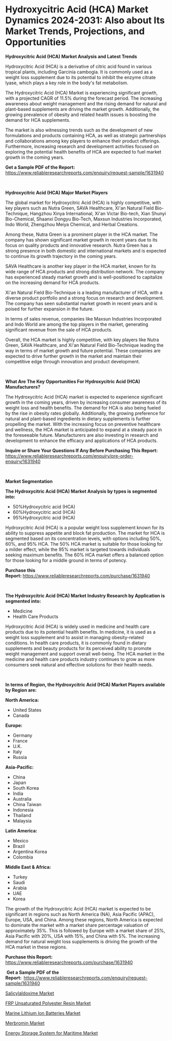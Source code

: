 <p><h1>Hydroxycitric Acid (HCA) Market Dynamics 2024-2031: Also about Its Market Trends, Projections, and Opportunities</h1></p><p><strong>Hydroxycitric Acid (HCA) Market Analysis and Latest Trends</strong></p>
<p><p>Hydroxycitric Acid (HCA) is a derivative of citric acid found in various tropical plants, including Garcinia cambogia. It is commonly used as a weight loss supplement due to its potential to inhibit the enzyme citrate lyase, which plays a key role in the body's fat metabolism.</p><p>The Hydroxycitric Acid (HCA) Market is experiencing significant growth, with a projected CAGR of 11.5% during the forecast period. The increasing awareness about weight management and the rising demand for natural and plant-based supplements are driving the market growth. Additionally, the growing prevalence of obesity and related health issues is boosting the demand for HCA supplements.</p><p>The market is also witnessing trends such as the development of new formulations and products containing HCA, as well as strategic partnerships and collaborations among key players to enhance their product offerings. Furthermore, increasing research and development activities focused on exploring the potential health benefits of HCA are expected to fuel market growth in the coming years.</p></p>
<p><strong>Get a Sample PDF of the Report:&nbsp;</strong> <a href="https://www.reliableresearchreports.com/enquiry/request-sample/1631940">https://www.reliableresearchreports.com/enquiry/request-sample/1631940</a></p>
<p>&nbsp;</p>
<p><strong>Hydroxycitric Acid (HCA) Major Market Players</strong></p>
<p><p>The global market for Hydroxycitric Acid (HCA) is highly competitive, with key players such as Nutra Green, SAVA Healthcare, Xi'an Natural Field Bio-Technique, Hangzhou Xinya International, Xi'an Victar Bio-tech, Xian Shunyi Bio-Chemical, Shaanxi Dongyu Bio-Tech, Maxsun Industries Incorporated, Indo World, Zhengzhou Meiya Chemical, and Herbal Creations. </p><p>Among these, Nutra Green is a prominent player in the HCA market. The company has shown significant market growth in recent years due to its focus on quality products and innovative research. Nutra Green has a strong presence in both domestic and international markets and is expected to continue its growth trajectory in the coming years.</p><p>SAVA Healthcare is another key player in the HCA market, known for its wide range of HCA products and strong distribution network. The company has experienced steady market growth and is well-positioned to capitalize on the increasing demand for HCA products.</p><p>Xi'an Natural Field Bio-Technique is a leading manufacturer of HCA, with a diverse product portfolio and a strong focus on research and development. The company has seen substantial market growth in recent years and is poised for further expansion in the future.</p><p>In terms of sales revenue, companies like Maxsun Industries Incorporated and Indo World are among the top players in the market, generating significant revenue from the sale of HCA products.</p><p>Overall, the HCA market is highly competitive, with key players like Nutra Green, SAVA Healthcare, and Xi'an Natural Field Bio-Technique leading the way in terms of market growth and future potential. These companies are expected to drive further growth in the market and maintain their competitive edge through innovation and product development.</p></p>
<p>&nbsp;</p>
<p><strong>What Are The Key Opportunities For Hydroxycitric Acid (HCA) Manufacturers?</strong></p>
<p><p>The Hydroxycitric Acid (HCA) market is expected to experience significant growth in the coming years, driven by increasing consumer awareness of its weight loss and health benefits. The demand for HCA is also being fueled by the rise in obesity rates globally. Additionally, the growing preference for natural and plant-based ingredients in dietary supplements is further propelling the market. With the increasing focus on preventive healthcare and wellness, the HCA market is anticipated to expand at a steady pace in the foreseeable future. Manufacturers are also investing in research and development to enhance the efficacy and applications of HCA products.</p></p>
<p><strong>Inquire or Share Your Questions If Any Before Purchasing This Report:</strong> <a href="https://www.reliableresearchreports.com/enquiry/pre-order-enquiry/1631940">https://www.reliableresearchreports.com/enquiry/pre-order-enquiry/1631940</a></p>
<p>&nbsp;</p>
<p><strong>Market Segmentation</strong></p>
<p><strong>The Hydroxycitric Acid (HCA) Market Analysis by types is segmented into:</strong></p>
<p><ul><li>50%Hydroxycitric acid (HCA)</li><li>60%Hydroxycitric acid (HCA)</li><li>95%Hydroxycitric acid (HCA)</li></ul></p>
<p><p>Hydroxycitric Acid (HCA) is a popular weight loss supplement known for its ability to suppress appetite and block fat production. The market for HCA is segmented based on its concentration levels, with options including 50%, 60%, and 95% HCA. The 50% HCA market is suitable for those looking for a milder effect, while the 95% market is targeted towards individuals seeking maximum benefits. The 60% HCA market offers a balanced option for those looking for a middle ground in terms of potency.</p></p>
<p><strong>Purchase this Report:&nbsp;</strong><a href="https://www.reliableresearchreports.com/purchase/1631940">https://www.reliableresearchreports.com/purchase/1631940</a></p>
<p>&nbsp;</p>
<p><strong>The Hydroxycitric Acid (HCA) Market Industry Research by Application is segmented into:</strong></p>
<p><ul><li>Medicine</li><li>Health Care Products</li></ul></p>
<p><p>Hydroxycitric Acid (HCA) is widely used in medicine and health care products due to its potential health benefits. In medicine, it is used as a weight loss supplement and to assist in managing obesity-related conditions. In health care products, it is commonly found in dietary supplements and beauty products for its perceived ability to promote weight management and support overall well-being. The HCA market in the medicine and health care products industry continues to grow as more consumers seek natural and effective solutions for their health needs.</p></p>
<p>&nbsp;</p>
<p><strong>In terms of Region, the Hydroxycitric Acid (HCA) Market Players available by Region are:</strong></p>
<p>
    <p> <strong> North America: </strong>
        <ul>
            <li>United States</li>
            <li>Canada</li>
        </ul>
        </p> 
    <p> <strong> Europe: </strong>
        <ul>
            <li>Germany</li>
            <li>France</li>
            <li>U.K.</li>
            <li>Italy</li>
            <li>Russia</li>
        </ul>
        </p> 
    <p> <strong> Asia-Pacific: </strong>
        <ul>
            <li>China</li>
            <li>Japan</li>
            <li>South Korea</li>
            <li>India</li>
            <li>Australia</li>
            <li>China Taiwan</li>
            <li>Indonesia</li>
            <li>Thailand</li>
            <li>Malaysia</li>
        </ul>
        </p> 
    <p> <strong> Latin America: </strong>
        <ul>
            <li>Mexico</li>
            <li>Brazil</li>
            <li>Argentina Korea</li>
            <li>Colombia</li>
        </ul>
        </p> 
    <p> <strong> Middle East & Africa: </strong>
        <ul>
            <li>Turkey</li>
            <li>Saudi</li>
            <li>Arabia</li>
            <li>UAE</li>
            <li>Korea</li>
        </ul>
    </p>
    </p>
<p><p>The growth of the Hydroxycitric Acid (HCA) market is expected to be significant in regions such as North America (NA), Asia Pacific (APAC), Europe, USA, and China. Among these regions, North America is expected to dominate the market with a market share percentage valuation of approximately 35%. This is followed by Europe with a market share of 25%, Asia Pacific with 20%, USA with 15%, and China with 5%. The increasing demand for natural weight loss supplements is driving the growth of the HCA market in these regions.</p></p>
<p><strong>Purchase this Report: </strong><a href="https://www.reliableresearchreports.com/purchase/1631940">https://www.reliableresearchreports.com/purchase/1631940</a></p>
<p>&nbsp;<strong>Get a Sample PDF of the Report:&nbsp;&nbsp;</strong><a href="https://www.reliableresearchreports.com/enquiry/request-sample/1631940">https://www.reliableresearchreports.com/enquiry/request-sample/1631940</a></p>
<p><strong></strong></p>
<p><p><a href="https://view.publitas.com/reportprime-1/salicylaldoxime-market-centers-on-aspects-such-as-market-growth-market-share-market-opportunity-and-projected-forecasts-spanning-from-2024-to-2031/">Salicylaldoxime Market</a></p><p><a href="https://github.com/danielneavesallisons03mba/Market-Research-Report-List-1/blob/main/frp-unsaturated-polyester-resin-market.md">FRP Unsaturated Polyester Resin Market</a></p><p><a href="https://nifty-kite-d51.notion.site/Marine-Lithium-Ion-Batteries-Market-Size-Share-Trends-Analysis-Report-By-Material-By-Type-By-En-88648549689645ba80ddf3f70144fe87">Marine Lithium Ion Batteries Market</a></p><p><a href="https://view.publitas.com/reportprime-1/merbromin-market-size-global-industry-overview-market-segmentation-and-forecast-2024-to-2031/">Merbromin Market</a></p><p><a href="https://ivy-potential-64b.notion.site/Energy-Storage-System-for-Maritime-Market-Research-Report-Reveals-The-Latest-Trends-And-Opportunitie-24bf6845b7e147069d0f05f5cafdf5aa">Energy Storage System for Maritime Market</a></p></p>